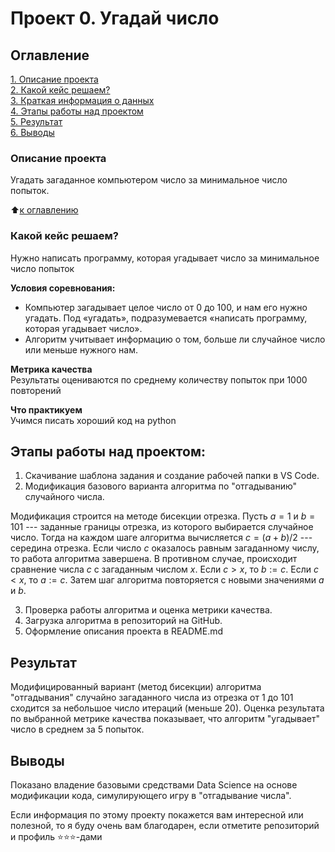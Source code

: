 # Проект 0. Угадай число

## Оглавление  
[1. Описание проекта](.README.md#Описание-проекта)  
[2. Какой кейс решаем?](.README.md#Какой-кейс-решаем)  
[3. Краткая информация о данных](.README.md#Краткая-информация-о-данных)  
[4. Этапы работы над проектом](.README.md#Этапы-работы-над-проектом)  
[5. Результат](.README.md#Результат)    
[6. Выводы](.README.md#Выводы) 

### Описание проекта    
Угадать загаданное компьютером число за минимальное число попыток.

:arrow_up:[к оглавлению](_)


### Какой кейс решаем?    
Нужно написать программу, которая угадывает число за минимальное число попыток

**Условия соревнования:**  
- Компьютер загадывает целое число от 0 до 100, и нам его нужно угадать. Под «угадать», подразумевается «написать программу, которая угадывает число».
- Алгоритм учитывает информацию о том, больше ли случайное число или меньше нужного нам.

**Метрика качества**     
Результаты оцениваются по среднему количеству попыток при 1000 повторений

**Что практикуем**     
Учимся писать хороший код на python

## Этапы работы над проектом:

1) Скачивание шаблона задания и создание рабочей папки в VS Code.
2) Модификация базового варианта алгоритма по "отгадыванию" случайного числа.

Модификация строится на методе бисекции отрезка. Пусть $a=1$ и $b=101$ --- заданные границы отрезка,
из которого выбирается случайное число. Тогда на каждом шаге алгоритма вычисляется $c = (a+b)/2$ --- середина отрезка.
Если число $c$ оказалось равным загаданному числу, то работа алгоритма завершена. В противном случае, происходит сравнение
числа $c$ с загаданным числом $x$. Если $c>x$, то $b := c$. Если $c<x$, то $a:= c$. Затем шаг алгоритма повторяется с новыми значениями $a$ и $b$. 

3) Проверка работы алгоритма и оценка метрики качества.
4) Загрузка алгоритма в репозиторий на GitHub.
5) Оформление описания проекта в README.md


## Результат  

Модифицированный вариант (метод бисекции) алгоритма "отгадывания" случайно загаданного числа из отрезка от 1 до 101 сходится за небольшое число итераций (меньше 20). Оценка результата по выбранной метрике качества показывает, что алгоритм "угадывает" число в среднем за 5 попыток.


## Выводы  

Показано владение базовыми средствами Data Science на основе модификации кода, симулирующего игру в "отгадывание числа".


Если информация по этому проекту покажется вам интересной или полезной, то я буду очень вам благодарен, если отметите репозиторий и профиль ⭐️⭐️⭐️-дами